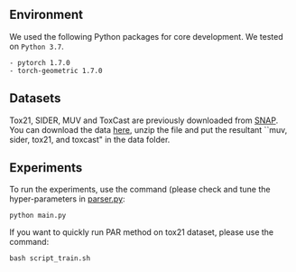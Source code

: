 ## Environment  
We used the following Python packages for core development. We tested on `Python 3.7`.
```
- pytorch 1.7.0
- torch-geometric 1.7.0
```

## Datasets 
Tox21, SIDER, MUV and ToxCast are previously downloaded from [SNAP](http://snap.stanford.edu/gnn-pretrain/data/chem_dataset.zip). You can download the data [here](https://drive.google.com/file/d/1K3c4iCFHEKUuDVSGBtBYr8EOegvIJulO/view?usp=sharing), unzip the file and put the resultant ``muv, sider, tox21, and toxcast" in the data folder. 

## Experiments
To run the experiments, use the command (please check and tune the hyper-parameters in [parser.py](parser.py):
```
python main.py
```

If you want to quickly run PAR method on tox21 dataset, please use the command:
```
bash script_train.sh
```
